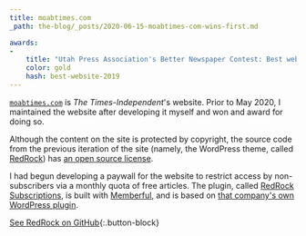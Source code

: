 ```yaml
---
title: moabtimes.com
_path: the-blog/_posts/2020-06-15-moabtimes-com-wins-first.md

awards:
-
    title: "Utah Press Association's Better Newspaper Contest: Best website (winner, 2019)"
    color: gold
    hash: best-website-2019
---
```


[`moabtimes.com`](https://moabtimes.com) is _The Times-Independent_'s website. Prior to May 2020, I maintained the website after developing it myself and won and award for doing so.

Although the content on the site is protected by copyright, the source code from the previous iteration of the site (namely, the WordPress theme, called [RedRock](https://github.com/the-times-independent/RedRock)) has [an open source license](https://github.com/the-times-independent/RedRock/blob/master/LICENSE.md).

I had begun developing a paywall for the website to restrict access by non-subscribers via a monthly quota of free articles. The plugin, called [RedRock Subscriptions](https://github.com/the-times-independent/RedRock-Subscriptions), is built with [Memberful](https://memberful.com), and is based on [that company's own WordPress plugin](https://wordpress.org/plugins/memberful-wp/).

[See RedRock on GitHub](https://github.com/the-times-independent/RedRock){:.button-block}
